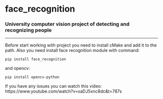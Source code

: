 # face_recognition
<h3>University computer vision project of detecting and recognizing people</h3>
<hr>
<p>Before start working with project you need to install cMake and add it to the path. Also you need install face recognition module with command:</p>
<code>pip install face_recognition</code>
<p>and opencv:</p>
<code>pip install opencv-python</code>
<p>If you have any issues you can watch this video: https://www.youtube.com/watch?v=xaDJ5xnc8dc&t=787s </p>

